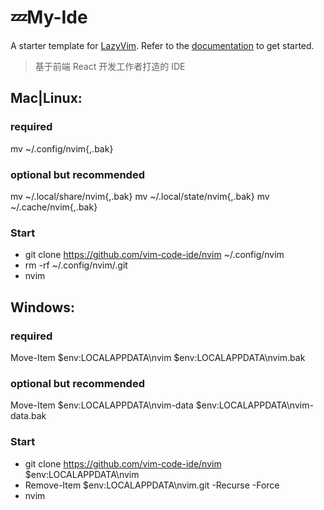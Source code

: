 # 💤My-Ide

A starter template for [LazyVim](https://github.com/LazyVim/LazyVim).
Refer to the [documentation](https://lazyvim.github.io/installation) to get started.

> 基于前端 React 开发工作者打造的 IDE

## Mac|Linux:

### required

mv ~/.config/nvim{,.bak}

### optional but recommended

mv ~/.local/share/nvim{,.bak}
mv ~/.local/state/nvim{,.bak}
mv ~/.cache/nvim{,.bak}

### Start

- git clone https://github.com/vim-code-ide/nvim ~/.config/nvim
- rm -rf ~/.config/nvim/.git
- nvim

## Windows:

### required

Move-Item $env:LOCALAPPDATA\nvim $env:LOCALAPPDATA\nvim.bak

### optional but recommended

Move-Item $env:LOCALAPPDATA\nvim-data $env:LOCALAPPDATA\nvim-data.bak

### Start

- git clone https://github.com/vim-code-ide/nvim $env:LOCALAPPDATA\nvim
- Remove-Item $env:LOCALAPPDATA\nvim\.git -Recurse -Force
- nvim
